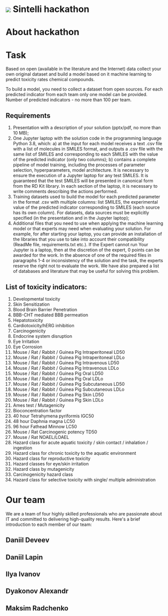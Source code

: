 ![](https://static.tildacdn.com/tild3236-3865-4966-b339-636661656361/___1.png)
Sintelli hackathon
=======================
# About hackathon

# Task
Based on open (available in the literature and the Internet) data collect your own original dataset and build a model based on it machine learning to predict toxicity rates chemical compounds.

To build a model, you need to collect a dataset from open sources.  For each predicted indicator from each team only one model can be provided.  Number of predicted indicators - no more than 100 per team.

## Requirements

1. Presentation with a description of your solution (pptx/pdf, no more than 10 MB);
2. One Jupyter laptop with the solution code in the programming language
Python 3.8, which:
    a) at the input for each model receives a text .csv file with a list of molecules in SMILES format, and outputs a .csv file with the same list of SMILES and corresponding to each SMILES with the value of the predicted indicator (only two columns);
    b) contains a complete pipeline of model training, including the processes of parameter selection, hyperparameters, model architecture.
It is necessary to ensure the execution of a Jupyter laptop for any test SMILES. It is guaranteed that the test SMILES will be presented in canonical form from the RD Kit library. In each section of the laptop, it is necessary to write comments describing the actions performed.
3. Training datasets used to build the model for each predicted parameter in the format .csv with multiple columns: list SMILES, the experimental value of the predicted indicator corresponding to SMILES (each source has its own column). For datasets, data sources must be explicitly specified (in the presentation and in the Jupyter laptop);
4. Additional files that you need to use when applying the machine learning model or that experts may need when evaluating your solution. For example, for after starting your laptop, you can provide an installation of the libraries that you use to take into account their compatibility (ReadMe file, requirements.txt etc.). If the Expert cannot run Your Jupyter is a laptop, then at the discretion of the expert, 0 points can be awarded for the work. In the absence of one of the required files in paragraphs 1-4 or inconsistency of the solution and the task, the experts reserve the right not to evaluate the work. We have also prepared a list of databases and literature that may be useful for solving this problem.

## List of toxicity indicators:
1. Developmental toxicity
2. Skin Sensitization
3. Blood Brain Barrier Penetration
4. BBB-CHT mediated BBB permeation
5. Hepatotoxicity
6. Cardiotoxicity/hERG inhibition
7. Carcinogenicity
8. Endocrine system disruption
9. Eye Irritation
10. Eye Corrosion
11. Mouse / Rat / Rabbit / Guinea Pig Intraperitoneal LD50
12. Mouse / Rat / Rabbit / Guinea Pig Intraperitoneal LDLo
13. Mouse / Rat / Rabbit / Guinea Pig Intravenous LD50
14. Mouse / Rat / Rabbit / Guinea Pig Intravenous LDLo
15. Mouse / Rat / Rabbit / Guinea Pig Oral LD50
16. Mouse / Rat / Rabbit / Guinea Pig Oral LDLo
17. Mouse / Rat / Rabbit / Guinea Pig Subcutaneous LD50
18. Mouse / Rat / Rabbit / Guinea Pig Subcutaneous LDLo
19. Mouse / Rat / Rabbit / Guinea Pig Skin LD50
20. Mouse / Rat / Rabbit / Guinea Pig Skin LDLo
21. Ames test / Mutagenicity
22. Bioconcentration factor
23. 40 hour Tetrahymena pyriformis IGC50
24. 48 hour Daphnia magna LC50
25. 96 hour Fathead Minnow LC50
26. Mouse / Rat Carcinogenic potency TD50
27. Mouse / Rat NOAEL/LOAEL
28. Hazard class for acute aquatic toxicity / skin contact / inhalation / ingestion
29. Hazard class for chronic toxicity to the aquatic environment
30. Hazard class for reproductive toxicity
31. Hazard classes for eye/skin irritation
32. Hazard class by mutagenicity
33. Carcinogenicity hazard class
34. Hazard class for selective toxicity with single/ multiple administration

# Our team
We are a team of four highly skilled professionals who are passionate about IT and committed to delivering high-quality results. Here's a brief introduction to each member of our team:
## Daniil Deveev

## Daniil Lapin

## Ilya Ivanov

## Dyakonov Alexandr

## Maksim Radchenko